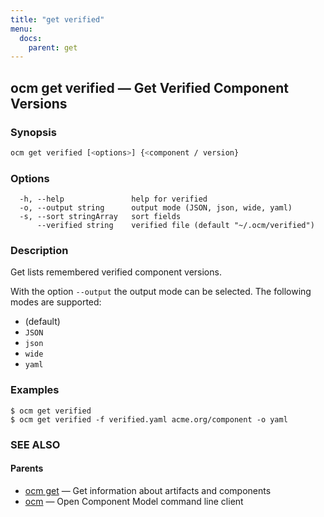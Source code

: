 ```yaml
---
title: "get verified"
menu:
  docs:
    parent: get
---
```

## ocm get verified &mdash; Get Verified Component Versions

### Synopsis

```bash
ocm get verified [<options>] {<component / version}
```

### Options

```text
  -h, --help               help for verified
  -o, --output string      output mode (JSON, json, wide, yaml)
  -s, --sort stringArray   sort fields
      --verified string    verified file (default "~/.ocm/verified")
```

### Description

Get lists remembered verified component versions.


With the option <code>--output</code> the output mode can be selected.
The following modes are supported:
  - <code></code> (default)
  - <code>JSON</code>
  - <code>json</code>
  - <code>wide</code>
  - <code>yaml</code>

### Examples

```text
$ ocm get verified
$ ocm get verified -f verified.yaml acme.org/component -o yaml
```

### SEE ALSO

#### Parents

* [ocm get](ocm_get.md)	 &mdash; Get information about artifacts and components
* [ocm](ocm.md)	 &mdash; Open Component Model command line client

